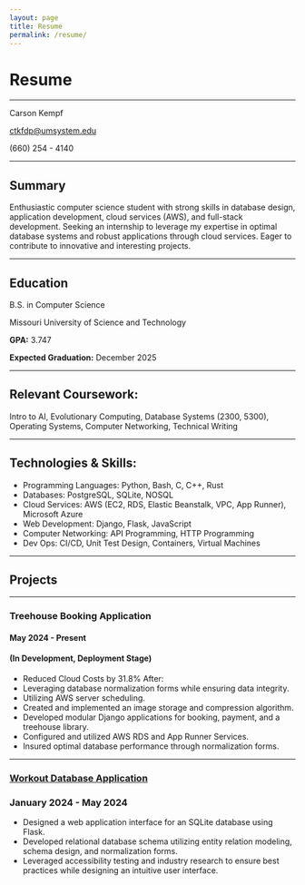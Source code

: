 ```yaml
---
layout: page
title: Resume
permalink: /resume/
---
```


# Resume

---

Carson Kempf

ctkfdp@umsystem.edu

(660)  254 - 4140

---


## Summary
Enthusiastic computer science student with strong skills in database design, application development, cloud services (AWS), and full-stack development. Seeking an internship to leverage my expertise in optimal database systems and robust applications through cloud services. Eager to contribute to innovative and interesting projects.

--- 

## Education
B.S. in Computer Science

Missouri University of Science and Technology

**GPA:** 3.747

**Expected Graduation:** December 2025

--- 

## Relevant Coursework:
Intro to AI, Evolutionary Computing, Database Systems (2300, 5300),  Operating Systems, Computer Networking, Technical Writing

--- 

## Technologies & Skills:
* Programming Languages: Python, Bash, C, C++, Rust
* Databases: PostgreSQL, SQLite, NOSQL
* Cloud Services: AWS (EC2, RDS, Elastic Beanstalk, VPC, App Runner), Microsoft Azure
* Web Development: Django, Flask, JavaScript
* Computer Networking: API Programming, HTTP Programming
* Dev Ops: CI/CD, Unit Test Design, Containers, Virtual Machines


--- 

## Projects

---

### Treehouse Booking Application

#### May 2024 - Present

#### (In Development, Deployment Stage)

* Reduced Cloud Costs by 31.8% After:
* Leveraging database normalization forms while ensuring data integrity.
* Utilizing AWS server scheduling.
* Created and implemented an image storage and compression algorithm.
* Developed modular Django applications for booking, payment, and a treehouse library.
* Configured and utilized AWS RDS and App Runner Services.
* Insured optimal database performance through normalization forms. 

---

### [Workout Database Application](https://github.com/carsontkempf/WorkoutDatabase)

### January 2024 - May 2024

* Designed a web application interface for an SQLite database using Flask. 
* Developed relational database schema utilizing entity relation modeling, schema design, and normalization forms.
* Leveraged accessibility testing and industry research to ensure best practices while designing an intuitive user interface.
